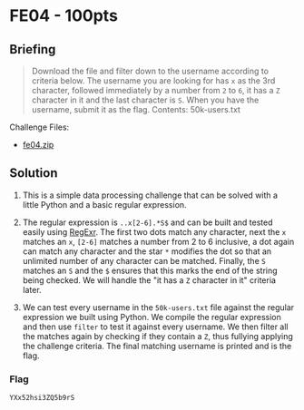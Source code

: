 # FE04 - 100pts

## Briefing

> Download the file and filter down to the username according to criteria below. The username you are looking for has `x` as the 3rd character, followed immediately by a number from `2` to `6`, it has a `Z` character in it and the last character is `S`. When you have the username, submit it as the flag. Contents: 50k-users.txt

Challenge Files:

* [fe04.zip](./fe04.zip)

## Solution

1. This is a simple data processing challenge that can be solved with a little Python and a basic regular expression.

2. The regular expression is `..x[2-6].*S$` and can be built and tested easily using [RegExr](https://regexr.com/). The first two dots match any character, next the `x` matches an `x`, `[2-6]` matches a number from 2 to 6 inclusive, a dot again can match any character and the star `*` modifies the dot so that an unlimited number of any character can be matched. Finally, the `S` matches an `S` and the `$` ensures that this marks the end of the string being checked. We will handle the "it has a `Z` character in it" criteria later.

3. We can test every username in the `50k-users.txt` file against the regular expression we built using Python. We compile the regular expression and then use `filter` to test it against every username. We then filter all the matches again by checking if they contain a `Z`, thus fullying applying the challenge criteria. The final matching username is printed and is the flag.

### Flag

`YXx52hsi3ZQ5b9rS`
